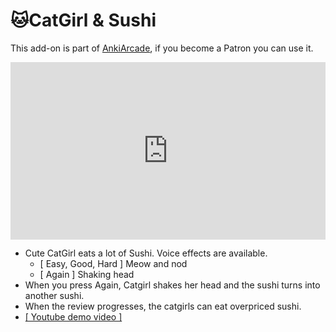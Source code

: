 # 🐱CatGirl & Sushi

This add-on is part of [AnkiArcade](../Home.md), if you become a Patron you can use it. 

<iframe src="https://www.youtube.com/embed/oX0IClAFTxA?list=PLZhrgD6s-LFVsEhxRdEHf_OkGVe2YZfeo" frameborder="0" allow="accelerometer; autoplay; clipboard-write; encrypted-media; gyroscope; picture-in-picture" allowfullscreen style="aspect-ratio: 16/9; width: 100%;"></iframe>


* Cute CatGirl eats a lot of Sushi. Voice effects are available.
    * \[ Easy, Good, Hard ] Meow and nod
    * \[ Again ]  Shaking head
* When you press Again, Catgirl shakes her head and the sushi turns into another sushi.
* When the review progresses, the catgirls can eat overpriced sushi.
* [ [ Youtube demo video ]](https://youtu.be/oX0IClAFTxA)

